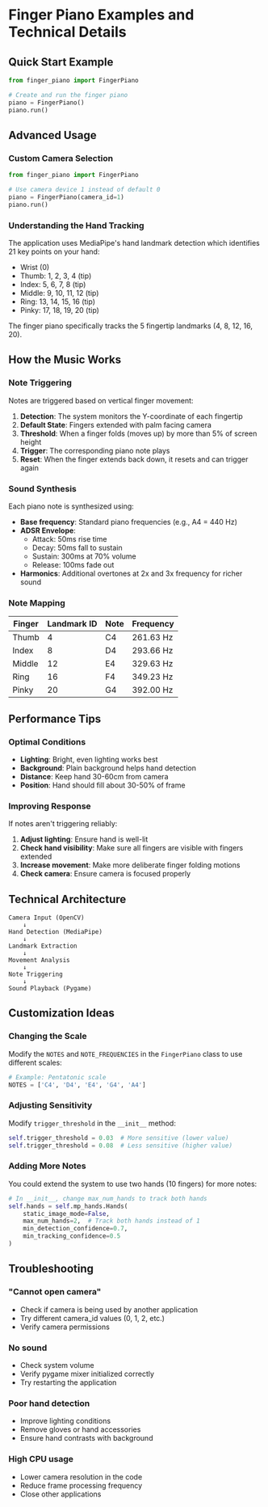 # Finger Piano Examples and Technical Details

## Quick Start Example

```python
from finger_piano import FingerPiano

# Create and run the finger piano
piano = FingerPiano()
piano.run()
```

## Advanced Usage

### Custom Camera Selection

```python
from finger_piano import FingerPiano

# Use camera device 1 instead of default 0
piano = FingerPiano(camera_id=1)
piano.run()
```

### Understanding the Hand Tracking

The application uses MediaPipe's hand landmark detection which identifies 21 key points on your hand:

- Wrist (0)
- Thumb: 1, 2, 3, 4 (tip)
- Index: 5, 6, 7, 8 (tip)
- Middle: 9, 10, 11, 12 (tip)
- Ring: 13, 14, 15, 16 (tip)
- Pinky: 17, 18, 19, 20 (tip)

The finger piano specifically tracks the 5 fingertip landmarks (4, 8, 12, 16, 20).

## How the Music Works

### Note Triggering

Notes are triggered based on vertical finger movement:

1. **Detection**: The system monitors the Y-coordinate of each fingertip
2. **Default State**: Fingers extended with palm facing camera
3. **Threshold**: When a finger folds (moves up) by more than 5% of screen height
4. **Trigger**: The corresponding piano note plays
5. **Reset**: When the finger extends back down, it resets and can trigger again

### Sound Synthesis

Each piano note is synthesized using:
- **Base frequency**: Standard piano frequencies (e.g., A4 = 440 Hz)
- **ADSR Envelope**: 
  - Attack: 50ms rise time
  - Decay: 50ms fall to sustain
  - Sustain: 300ms at 70% volume
  - Release: 100ms fade out
- **Harmonics**: Additional overtones at 2x and 3x frequency for richer sound

### Note Mapping

| Finger | Landmark ID | Note | Frequency |
|--------|-------------|------|-----------|
| Thumb  | 4           | C4   | 261.63 Hz |
| Index  | 8           | D4   | 293.66 Hz |
| Middle | 12          | E4   | 329.63 Hz |
| Ring   | 16          | F4   | 349.23 Hz |
| Pinky  | 20          | G4   | 392.00 Hz |

## Performance Tips

### Optimal Conditions

- **Lighting**: Bright, even lighting works best
- **Background**: Plain background helps hand detection
- **Distance**: Keep hand 30-60cm from camera
- **Position**: Hand should fill about 30-50% of frame

### Improving Response

If notes aren't triggering reliably:

1. **Adjust lighting**: Ensure hand is well-lit
2. **Check hand visibility**: Make sure all fingers are visible with fingers extended
3. **Increase movement**: Make more deliberate finger folding motions
4. **Check camera**: Ensure camera is focused properly

## Technical Architecture

```
Camera Input (OpenCV)
    ↓
Hand Detection (MediaPipe)
    ↓
Landmark Extraction
    ↓
Movement Analysis
    ↓
Note Triggering
    ↓
Sound Playback (Pygame)
```

## Customization Ideas

### Changing the Scale

Modify the `NOTES` and `NOTE_FREQUENCIES` in the `FingerPiano` class to use different scales:

```python
# Example: Pentatonic scale
NOTES = ['C4', 'D4', 'E4', 'G4', 'A4']
```

### Adjusting Sensitivity

Modify `trigger_threshold` in the `__init__` method:

```python
self.trigger_threshold = 0.03  # More sensitive (lower value)
self.trigger_threshold = 0.08  # Less sensitive (higher value)
```

### Adding More Notes

You could extend the system to use two hands (10 fingers) for more notes:

```python
# In __init__, change max_num_hands to track both hands
self.hands = self.mp_hands.Hands(
    static_image_mode=False,
    max_num_hands=2,  # Track both hands instead of 1
    min_detection_confidence=0.7,
    min_tracking_confidence=0.5
)
```

## Troubleshooting

### "Cannot open camera"
- Check if camera is being used by another application
- Try different camera_id values (0, 1, 2, etc.)
- Verify camera permissions

### No sound
- Check system volume
- Verify pygame mixer initialized correctly
- Try restarting the application

### Poor hand detection
- Improve lighting conditions
- Remove gloves or hand accessories
- Ensure hand contrasts with background

### High CPU usage
- Lower camera resolution in the code
- Reduce frame processing frequency
- Close other applications
